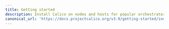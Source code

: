 ```yaml
---
title: Getting started
description: Install Calico on nodes and hosts for popular orchestrators, and install the calicoctl command line interface (CLI) tool. 
canonical_url: 'https://docs.projectcalico.org/v3.9/getting-started/index'
---
```

